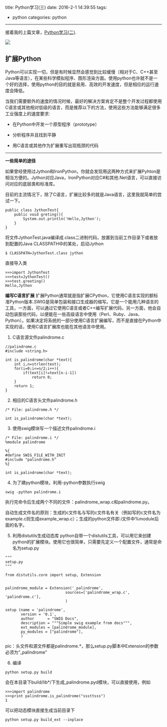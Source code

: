 title: Python学习(三)
date: 2016-2-1 14:39:55
tags: 
- python
categories: python
---
接着我的上篇文章，[Python学习(二)](/2016/01/01/python2/).

![](http://7xowaa.com1.z0.glb.clouddn.com/python3.jpg)

## 扩展Python ##

Python可以实现一切，但是有时候显然会感觉到比较缓慢（相对于C、C++甚至Java等语言），在某些科学模拟程序、图形渲染方面。使用python也许就不是一个好的选择，使用python的目的就是易用、高效的开发速度，但是相应的运行速度会降低。  

<!--more-->
  

当我们需要额外的速度的情况时候，最好的解决方案肯定不是整个开发过程都使用C语言或其他相对低级的语言，而是推荐以下的方法，使用这些方法能够满足很多工业强度上的速度要求:

- 在Python中开发一个原型程序（prototype）

- 分析程序并且找到平静

- 用C语言或其他作为扩展重写出现瓶颈的代码

  

----------
**一些简单的途径**

如果曾经使用过Jython和IronPython，你就会发现用这两种方式来扩展Pyhton是相当方便的。Jython对应Java，IronPython对应C#和其他.Net语言，可以直接访问对应的底层类和标准库。

目前的主流情况下，除了C语言，扩展比较多的就是Java语言，这里我就简单的尝试一下。

```
public class JythonTest{
	public void greting(){
		System.out.println('Hello,Jython');
	}
}
```
将文件JythonTest.java编译成.class二进制代码，放置到当前工作目录下或者放到配置的Java CLASSPATH中的某处，启动Jython
```
$ CLASSPATH=JythonTest.class jython
```
直接导入类
```
>>>import JythonTest
>>>test=JythonTest()
>>>test.greeting()
Hello,Jython
```


**编写C语言扩展**
扩展Python通常就是指扩展CPython，它使用C语言实现的额标准Python版本.SWIG是简单包装和接口生成器的缩写。它是一个能用几种语言的工具，一方面，可以通过它使用C语言或者C++编写扩展代码，另一方面，他会自动包装那些代码，以便能在一些高级语言中使用（Perl、Ruby、Java、Python）。如果决定将系统的一部分使用C语言扩展编写，而不是直接在Python中实现的话，使用C语言扩展库也能在其他语言中使用。

1. C语言源文件palindrome.c
```
//palindrome.c
#include <string.h>

int is_palindrome(char *text){
	int i,n=strlen(text);
	for(i=0;i<=n/2;i++){
		if(text[i]!=text[n-i-1])
			return 0;
	}
	return 1;
}
```

2. 相应的C语言头文件palindrome.h
```
/* File: palindrome.h */

int is_palindrome(char *text);
```

3. 使用swig模块写一个描述文件palindrome.i
```
/* File: palindrome.i */
%module palindrome

%{
#define SWIG_FILE_WITH_INIT
#include "palindrome.h"
%}

int is_palindrome(char *text);
```

4. 为了建python模块，利用-python参数执行swig
```
swig -python palindrome.i
```
执行完命令后生成两个不同的文件：palindrome_wrap.c和palindrome.py。

自动生成文件名的原则：生成的c文件名与写的c文件名有关（例如写的c文件名为example.c则生成example_wrap.c）；生成的python文件即.i文件中%module后面的名字。

5. 利用distutils生成动态库
python自带一个distutils工具，可以用它来创建python的扩展模块。使用它也很简单，只需要先定义一个配置文件，通常是命名为setup.py
```
"""
setup.py
"""
 
from distutils.core import setup, Extension
 
 
palindrome_module = Extension('_palindrome',
                           sources=['palindrome_wrap.c', 'palindrome.c'],
                           )
 
setup (name = 'palindrome',
       version = '0.1',
       author      = "SWIG Docs",
       description = """Simple swig example from docs""",
       ext_modules = [palindrome_module],
       py_modules = ["palindrome"],
       )
```
pic：头文件和源文件都是palindrome.*，那么setup.py脚本中Extension的参数必须为“_palindrome”

6. 编译
```
python setup.py build
```
会在本目录下build/lib*/下生成_palindrome.pyd模块，可以直接使用，例如
```
>>>import palindrome
>>>print palindrome.is_palindrome("sssttsss")
1
```
可以把动态模块直接生成当前目录下
```
python setup.py build_ext --inplace
```